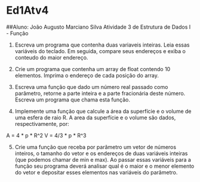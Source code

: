 # Ed1Atv4
##Aluno: João Augusto Marciano Silva
Atividade 3 de Estrutura de Dados I - Função

1. Escreva um programa que contenha duas variaveis inteiras. Leia essas variáveis do teclado. Em seguida, compare seus endereços e exiba o conteudo do maior endereço.

2. Crie um programa que contenha um array de float contendo 10 elementos. Imprima o endereço de cada posição do array.

3. Escreva uma função que dado um número real passado como parâmetro, retorne a parte inteira e a parte fracionária deste número. Escreva um programa que chama esta função.

4. Implemente uma função que calcule a área da superfície e o volume de uma esfera de raio R. A area da superfície e o volume são dados, respectivamente, por:

A = 4 * p * R^2
V = 4/3 * p * R^3

5. Crie uma função que receba por parâmetro um vetor de números inteiros, o tamanho do vetor e os endereços de duas variáveis inteiras (que podemos chamar de min e max). Ao passar essas variáveis para a função seu programa deverá analisar qual é o maior e o menor elemento do vetor e depositar esses elementos nas variáveis do parâmetro.
